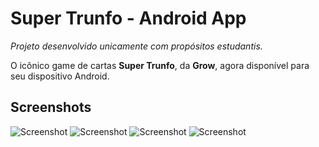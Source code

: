 # Super Trunfo - Android App
*Projeto desenvolvido unicamente com propósitos estudantis.*

O icônico game de cartas **Super Trunfo**, da **Grow**, agora disponível para seu dispositivo Android.

## Screenshots

![Screenshot](Screenshot_20220910_160428.png)
![Screenshot](Screenshot_20220910_160507.png)
![Screenshot](Screenshot_20220910_160539.png)
![Screenshot](Screenshot_20220910_160553.png)
